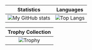 |Statistics|Languages|
|:---:|:---:|
|![My GitHub stats](https://github-readme-stats.vercel.app/api?username=mini-ware&show_icons=true&theme=onedark)|![Top Langs](https://github-readme-stats.vercel.app/api/top-langs/?username=mini-ware&theme=onedark&layout=compact&langs_count=6)|

|Trophy Collection|
|:---:|
|![Trophy](https://github-profile-trophy.vercel.app/?username=mini-ware&theme=onedark&row=1&margin-w=5)|
